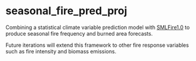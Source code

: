 # seasonal_fire_pred_proj

Combining a statistical climate variable prediction model with [SMLFire1.0](https://github.com/jtbuch/smlfire1.0) to produce seasonal fire frequency and burned area forecasts.

Future iterations will extend this framework to other fire response variables such as fire intensity and biomass emissions.
